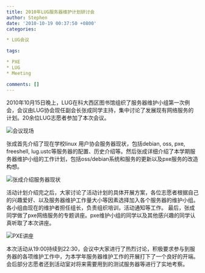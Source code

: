 ```yaml
---
title: 2010年LUG服务器维护计划研讨会
author: Stephen
date: '2010-10-19 00:37:50 +0800'
categories:

* LUG会议

tags:

* PXE
* LUG
* Meeting

comments: []
---
```

2010年10月15日晚上，LUG在科大西区图书馆组织了服务器维护小组第一次例会，会议由LUG协会现任副会长张成同学主持，集中讨论了发展现有网络服务的计划。20余位LUG志愿者参加了本次会议。

![会议现场](https://ftp.lug.ustc.edu.cn/wp-content/gallery/2010-lug-pxe-dev-meeting/img_8131.jpg)

张成首先介绍了现在学校linux 用户协会服务器现状，包括debian, oss, pxe, freeshell, lug.ustc等服务器的配置、历史介绍等。然后张成详细介绍了本学期服务器维护小组的工作计划，包括oss/debian系统和服务的更新以及pxe服务的改造构想。

![张成介绍服务器现状](https://ftp.lug.ustc.edu.cn/wp-content/gallery/2010-lug-pxe-dev-meeting/img_8126.jpg)

活动计划介绍完之后，大家讨论了活动计划的具体开展方案，各位志愿者根据自己的兴趣爱好、以及服务器维护工作量大小等因素选择加入各个服务器的维护小组。各小组由现在的维护者担任组长，负责组织培训，活动通知等工作。 最后，张成同学做了pxe网络服务的专题讲座。pxe维护小组的同学以及其他感兴趣的同学认真听取了本次讲座。

![PXE讲座](https://ftp.lug.ustc.edu.cn/wp-content/gallery/2010-lug-pxe-dev-meeting/img_8136.jpg)

本次活动从19:00持续到22:30，会议中大家进行了热烈讨论，积极要求参与到服务器的各项维护工作中，为本学年服务器维护工作的开展打下了一个良好的开端。会后部分志愿者还到活动室对将来需要用到的测试服务器等进行了实地考察。
